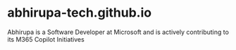 # abhirupa-tech.github.io
Abhirupa is a Software Developer at Microsoft and is actively contributing to its M365 Copilot Initiatives
